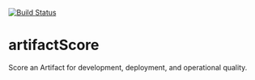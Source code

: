 [![Build Status](https://travis-ci.org/flatiron32/artifactScore.svg?branch=master)](https://travis-ci.org/flatiron32/artifactScore)

artifactScore
=============

Score an Artifact for development, deployment, and operational quality.
